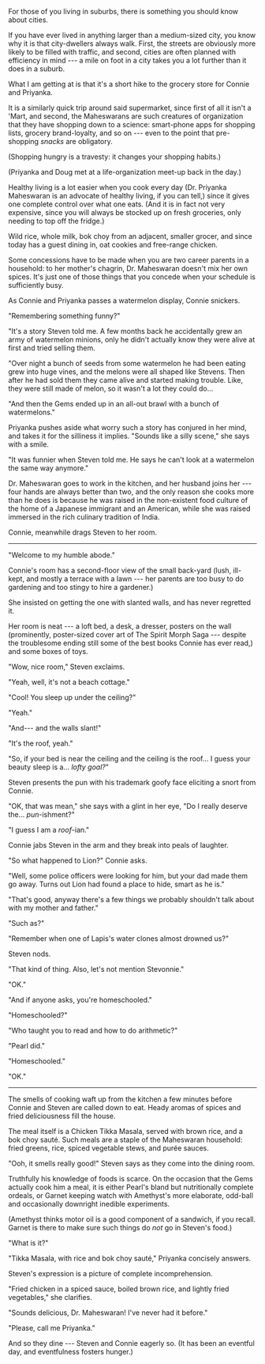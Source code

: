 For those of you living in suburbs, there is something you should know about cities.

If you have ever lived in anything larger than a medium-sized city, you know why it is
that city-dwellers always walk. First, the streets are obviously more likely to be
filled with traffic, and second, cities are often planned with efficiency in mind ---
a mile on foot in a city takes you a lot further than it does in a suburb.

What I am getting at is that it's a short hike to the grocery store for Connie and
Priyanka.

It is a similarly quick trip around said supermarket, since first of all it isn't a
'Mart, and second, the Maheswarans are such creatures of organization that they have
shopping down to a science: smart-phone apps for shopping lists, grocery brand-loyalty,
and so on --- even to the point that pre-shopping *snacks* are obligatory.

(Shopping hungry is a travesty: it changes your shopping habits.)

(Priyanka and Doug met at a life-organization meet-up back in the day.)

Healthy living is a lot easier when you cook every day (Dr. Priyanka Maheswaran is an
advocate of healthy living, if you can tell,) since it gives one complete control over what
one eats. (And it is in fact not very expensive, since you will always be stocked up on
fresh groceries, only needing to top off the fridge.)

Wild rice, whole milk, bok choy from an adjacent, smaller grocer, and since today
has a guest dining in, oat cookies and free-range chicken.

Some concessions have to be made when you are two career parents in a household: to her
mother's chagrin, Dr. Maheswaran doesn't mix her own spices. It's just one of those things
that you concede when your schedule is sufficiently busy.

As Connie and Priyanka passes a watermelon display, Connie snickers.

"Remembering something funny?"

"It's a story Steven told me. A few months back he accidentally grew an army of
watermelon minions, only he didn't actually know they were alive at first and 
tried selling them.

"Over night a bunch of seeds from some watermelon he had been eating grew into
huge vines, and the melons were all shaped like Stevens. Then after he had sold
them they came alive and started making trouble. Like, they were still made of
melon, so it wasn't a lot they could do...

"And then the Gems ended up in an all-out brawl with a bunch of watermelons."

Priyanka pushes aside what worry such a story has conjured in her mind, and takes
it for the silliness it implies. "Sounds like a silly scene," she says with a smile.

"It was funnier when Steven told me. He says he can't look at a watermelon the same
way anymore."

Dr. Maheswaran goes to work in the kitchen, and her husband joins her --- four hands are
always better than two, and the only reason she cooks more than he does is because he
was raised in the non-existent food culture of the home of a Japanese immigrant and an
American, while she was raised immersed in the rich culinary tradition of India.

Connie, meanwhile drags Steven to her room.

----

"Welcome to my humble abode."

Connie's room has a second-floor view of the small back-yard (lush, ill-kept, and mostly a
terrace with a lawn --- her parents are too busy to do gardening and too stingy to hire a
gardener.)

She insisted on getting the one with slanted walls, and has never regretted it.

Her room is neat --- a loft bed, a desk, a dresser, posters on the wall (prominently, poster-sized cover
art of The Spirit Morph Saga --- despite the troublesome ending still some of the best books
Connie has ever read,) and some boxes of toys.

"Wow, nice room," Steven exclaims.

"Yeah, well, it's not a beach cottage."

"Cool! You sleep up under the ceiling?"

"Yeah."

"And--- and the walls slant!"

"It's the roof, yeah."

"So, if your bed is near the ceiling and the ceiling is the roof... I guess your beauty
sleep is a... *lofty goal?*"

Steven presents the pun with his trademark goofy face eliciting a snort from Connie.

"OK, that was mean," she says with a glint in her eye, "Do I really deserve the...
*pun*-ishment?"

"I guess I am a *roof*-ian."

Connie jabs Steven in the arm and they break into peals of laughter.

"So what happened to Lion?" Connie asks.

"Well, some police officers were looking for him, but your dad made
them go away. Turns out Lion had found a place to hide, smart as he is."

"That's good, anyway there's a few things we probably shouldn't talk about
with my mother and father."

"Such as?"

"Remember when one of Lapis's water clones almost drowned us?"

Steven nods.

"That kind of thing. Also, let's not mention Stevonnie."

"OK."

"And if anyone asks, you're homeschooled."

"Homeschooled?"

"Who taught you to read and how to do arithmetic?"

"Pearl did."

"Homeschooled."

"OK."

----

The smells of cooking waft up from the kitchen a few minutes before Connie and Steven are
called down to eat. Heady aromas of spices and fried deliciousness fill the house.

The meal itself is a Chicken Tikka Masala, served with brown rice, and a bok choy
sauté. Such meals are a staple of the Maheswaran household: fried greens, rice, spiced
vegetable stews, and purée sauces.

"Ooh, it smells really good!" Steven says as they come into the dining room.

Truthfully his knowledge of foods is scarce. On the occasion that the Gems actually
cook him a meal, it is either Pearl's bland but nutritionally complete ordeals,
or Garnet keeping watch with Amethyst's more elaborate, odd-ball and occasionally
downright inedible experiments.

(Amethyst thinks motor oil is a good component of a sandwich, if you recall. Garnet is
there to make sure such things do *not* go in Steven's food.)

"What is it?"

"Tikka Masala, with rice and bok choy sauté," Priyanka concisely answers.

Steven's expression is a picture of complete incomprehension.

"Fried chicken in a spiced sauce, boiled brown rice, and lightly fried vegetables,"
she clarifies.

"Sounds delicious, Dr. Maheswaran! I've never had it before."

"Please, call me Priyanka."

And so they dine --- Steven and Connie eagerly so. (It has been an eventful day, and
eventfulness fosters hunger.)
